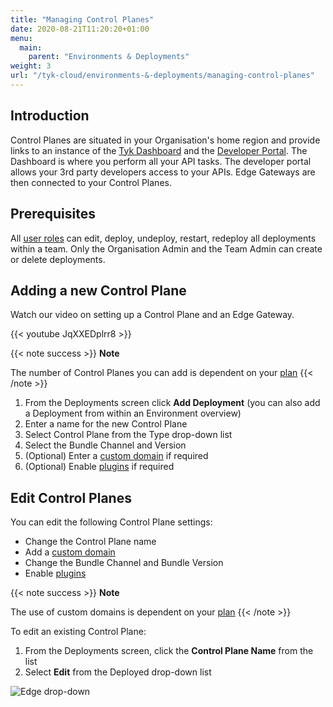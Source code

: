 ```yaml
---
title: "Managing Control Planes"
date: 2020-08-21T11:20:20+01:00
menu:
  main:
    parent: "Environments & Deployments"
weight: 3
url: "/tyk-cloud/environments-&-deployments/managing-control-planes"
---
```


## Introduction

Control Planes are situated in your Organisation's home region and provide links to an instance of the [Tyk Dashboard](/getting-started/tyk-components/dashboard/) and the [Developer Portal](/getting-started/tyk-components/developer-portal/). The Dashboard is where you perform all your API tasks. The developer portal allows your 3rd party developers access to your APIs. Edge Gateways are then connected to your Control Planes.


## Prerequisites

All [user roles](/tyk-cloud/reference-docs/user-roles/) can edit, deploy, undeploy, restart, redeploy all deployments within a team. Only the Organisation Admin and the Team Admin can create or delete deployments.

## Adding a new Control Plane

Watch our video on setting up a Control Plane and an Edge Gateway.

{{< youtube JqXXEDplrr8 >}}

{{< note success >}}
**Note**
  
The number of Control Planes you can add is dependent on your [plan](/tyk-cloud/account-billing/plans/)
{{< /note >}}

1. From the Deployments screen click **Add Deployment** (you can also add a Deployment from within an Environment overview)
2. Enter a name for the new Control Plane
3. Select Control Plane from the Type drop-down list
4. Select the Bundle Channel and Version
5. (Optional) Enter a [custom domain](/tyk-cloud/using-custom-domains/) if required
6. (Optional) Enable [plugins](/tyk-cloud/using-plugins/) if required

## Edit Control Planes

You can edit the following Control Plane settings:
* Change the Control Plane name
* Add a [custom domain](/tyk-cloud/using-custom-domains/)
* Change the Bundle Channel and Bundle Version
* Enable [plugins](/tyk-cloud/using-plugins/)

{{< note success >}}
**Note**
  
The use of custom domains is dependent on your [plan](/tyk-cloud/account-billing/plans/)
{{< /note >}}

To edit an existing Control Plane:

1. From the Deployments screen, click the **Control Plane Name** from the list
2. Select **Edit** from the Deployed drop-down list

![Edge drop-down](/img/admin/cp-edit.png)
